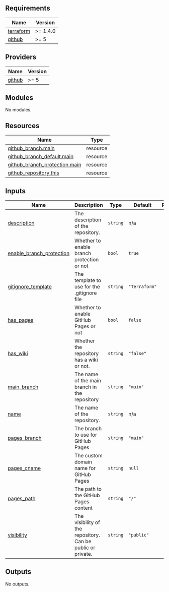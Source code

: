 <!-- BEGIN_TF_DOCS -->
## Requirements

| Name | Version |
|------|---------|
| <a name="requirement_terraform"></a> [terraform](#requirement\_terraform) | >= 1.4.0 |
| <a name="requirement_github"></a> [github](#requirement\_github) | >= 5 |

## Providers

| Name | Version |
|------|---------|
| <a name="provider_github"></a> [github](#provider\_github) | >= 5 |

## Modules

No modules.

## Resources

| Name | Type |
|------|------|
| [github_branch.main](https://registry.terraform.io/providers/integrations/github/latest/docs/resources/branch) | resource |
| [github_branch_default.main](https://registry.terraform.io/providers/integrations/github/latest/docs/resources/branch_default) | resource |
| [github_branch_protection.main](https://registry.terraform.io/providers/integrations/github/latest/docs/resources/branch_protection) | resource |
| [github_repository.this](https://registry.terraform.io/providers/integrations/github/latest/docs/resources/repository) | resource |

## Inputs

| Name | Description | Type | Default | Required |
|------|-------------|------|---------|:--------:|
| <a name="input_description"></a> [description](#input\_description) | The description of the repository. | `string` | n/a | yes |
| <a name="input_enable_branch_protection"></a> [enable\_branch\_protection](#input\_enable\_branch\_protection) | Whether to enable branch protection or not | `bool` | `true` | no |
| <a name="input_gitignore_template"></a> [gitignore\_template](#input\_gitignore\_template) | The template to use for the .gitignore file | `string` | `"Terraform"` | no |
| <a name="input_has_pages"></a> [has\_pages](#input\_has\_pages) | Whether to enable GitHub Pages or not | `bool` | `false` | no |
| <a name="input_has_wiki"></a> [has\_wiki](#input\_has\_wiki) | Whether the repository has a wiki or not. | `string` | `"false"` | no |
| <a name="input_main_branch"></a> [main\_branch](#input\_main\_branch) | The name of the main branch in the repository | `string` | `"main"` | no |
| <a name="input_name"></a> [name](#input\_name) | The name of the repository. | `string` | n/a | yes |
| <a name="input_pages_branch"></a> [pages\_branch](#input\_pages\_branch) | The branch to use for GitHub Pages | `string` | `"main"` | no |
| <a name="input_pages_cname"></a> [pages\_cname](#input\_pages\_cname) | The custom domain name for GitHub Pages | `string` | `null` | no |
| <a name="input_pages_path"></a> [pages\_path](#input\_pages\_path) | The path to the GitHub Pages content | `string` | `"/"` | no |
| <a name="input_visibility"></a> [visibility](#input\_visibility) | The visibility of the repository. Can be public or private. | `string` | `"public"` | no |

## Outputs

No outputs.
<!-- END_TF_DOCS -->